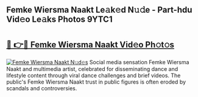 ## Femke Wiersma Naakt Le𝚊k𝚎d N𝚞𝚍e - Part-hdu Vid𝚎o Le𝚊ks Photos 9YTC1

# <h2><a href="http://fb5a0b6.evod.top/?m=Femke+Wiersma+Naakt">🔗 👉🔴 Femke Wiersma Naakt Vid𝚎o Ph𝚘t𝚘s</a></h2>

[![Femke Wiersma Naakt N𝚞d𝚎s](https://i.imgur.com/8V9OHl7.gif)](http://fb5a0b6.evod.top/?m=Femke+Wiersma+Naakt)
Social media sensation Femke Wiersma Naakt and multimedia artist, celebrated for disseminating dance and lifestyle content through viral dance challenges and brief videos. The public's Femke Wiersma Naakt trust in public figures is often eroded by scandals and controversies. 
